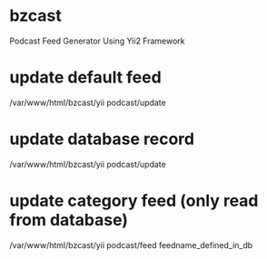 # bzcast
Podcast Feed Generator Using Yii2 Framework

# update default feed
/var/www/html/bzcast/yii podcast/update 

# update database record
/var/www/html/bzcast/yii podcast/update 

# update category feed (only read from database)
/var/www/html/bzcast/yii podcast/feed feedname_defined_in_db
